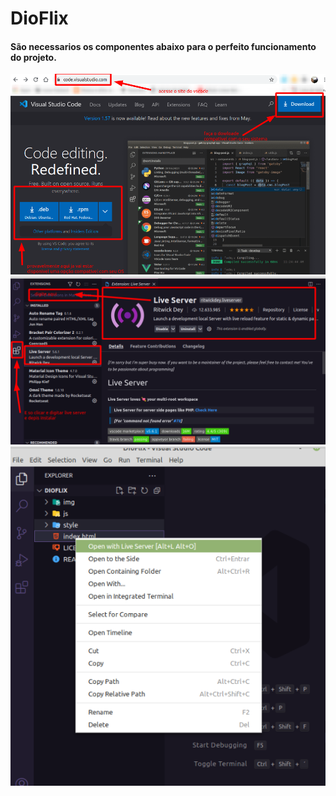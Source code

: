 # DioFlix

#### São necessarios os componentes abaixo para o perfeito funcionamento do projeto.

<img src="/img/vscode.png" alt="vscode"/>
<img src="/img/live-server.png" alt="live-server"/>
<img src="/img/executando.png" alt="executando"/>